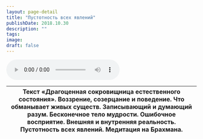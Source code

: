 ```yaml
---
layout: page-detail
title: "Пустотность всех явлений"
publishDate: 2018.10.30
description: ""
tags:
image:
draft: false
---
```


<audio title="2018.10.30 - Пустотность всех явлений.mp3" src="https://filer-api.advayta.org/v1.0/public/files/73922" controls=""></audio>

| Текст «Драгоценная сокровищница естественного состояния». Воззрение, созерцание и поведение. Что обманывает живых существ. Записывающий и думающий разум. Бесконечное тело мудрости. Ошибочное восприятие. Внешняя и внутренняя реальность. Пустотность всех явлений. Медитация на Брахмана. |
| -------------------------------------------------------------------------------------------------------------------------------------------------------------------------------------------------------------------------------------------------------------------------------------------- |

  
